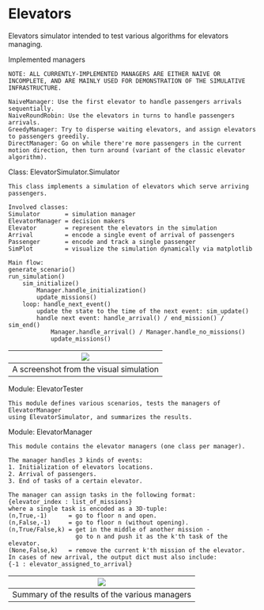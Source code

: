 # Elevators
Elevators simulator intended to test various algorithms for elevators managing.

Implemented managers

    NOTE: ALL CURRENTLY-IMPLEMENTED MANAGERS ARE EITHER NAIVE OR INCOMPLETE, AND ARE MAINLY USED FOR DEMONSTRATION OF THE SIMULATIVE INFRASTRUCTURE.

    NaiveManager: Use the first elevator to handle passengers arrivals sequentially.
    NaiveRoundRobin: Use the elevators in turns to handle passengers arrivals.
    GreedyManager: Try to disperse waiting elevators, and assign elevators to passengers greedily.
    DirectManager: Go on while there're more passengers in the current motion direction, then turn around (variant of the classic elevator algorithm).

Class: ElevatorSimulator.Simulator

    This class implements a simulation of elevators which serve arriving passengers.

    Involved classes:
    Simulator       = simulation manager
    ElevatorManager = decision makers
    Elevator        = represent the elevators in the simulation
    Arrival         = encode a single event of arrival of passengers
    Passenger       = encode and track a single passenger
    SimPlot         = visualize the simulation dynamically via matplotlib

    Main flow:
    generate_scenario()
    run_simulation()
        sim_initialize()
            Manager.handle_initialization()
            update_missions()
        loop: handle_next_event()
            update the state to the time of the next event: sim_update()
            handle next event: handle_arrival() / end_mission() / sim_end()
                Manager.handle_arrival() / Manager.handle_no_missions()
                update_missions()

| ![](https://idogreenberg.neocities.org/linked_images/elevators.JPG) |
| :--: |
| A screenshot from the visual simulation |

Module: ElevatorTester

    This module defines various scenarios, tests the managers of ElevatorManager
    using ElevatorSimulator, and summarizes the results.


Module: ElevatorManager

    This module contains the elevator managers (one class per manager).
    
    The manager handles 3 kinds of events:
    1. Initialization of elevators locations.
    2. Arrival of passengers.
    3. End of tasks of a certain elevator.
    
    The manager can assign tasks in the following format:
    {elevator_index : list_of_missions}
    where a single task is encoded as a 3D-tuple:
    (n,True,-1)      = go to floor n and open.
    (n,False,-1)     = go to floor n (without opening).
    (n,True/False,k) = get in the middle of another mission -
                       go to n and push it as the k'th task of the elevator.
    (None,False,k)   = remove the current k'th mission of the elevator.
    In cases of new arrival, the output dict must also include:
    {-1 : elevator_assigned_to_arrival}


| ![](https://github.com/ido90/Elevators/blob/master/Demonstrations/tests%20summary.JPG) |
| :--: |
| Summary of the results of the various managers |
